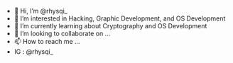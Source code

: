- 👋 Hi, I’m @rhysqi_
- 👀 I’m interested in Hacking, Graphic Development, and OS Development
- 🌱 I’m currently learning about Cryptography and OS Development
- 💞️ I’m looking to collaborate on ...
- 📫 How to reach me ...
- IG : @rhysqi_

<!---
rhysqi1/rhysqi1 is a ✨ special ✨ repository because its `README.md` (this file) appears on your GitHub profile.
You can click the Preview link to take a look at your changes.
--->
